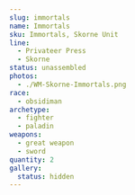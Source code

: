 ```yaml
---
slug: immortals
name: Immortals
sku: Immortals, Skorne Unit
line:
  - Privateer Press
  - Skorne
status: unassembled
photos:
  - ./WM-Skorne-Immortals.png
race:
  - obsidiman
archetype:
  - fighter
  - paladin
weapons:
  - great weapon
  - sword
quantity: 2
gallery:
  status: hidden
---
```

